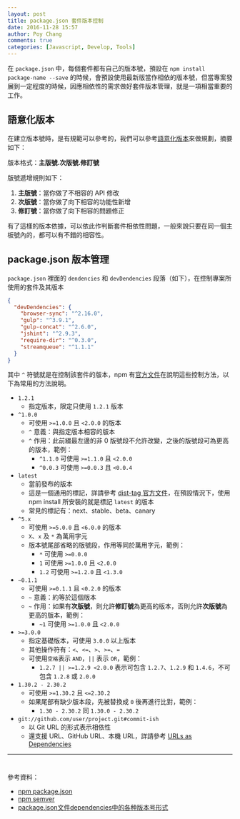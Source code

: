 ```yaml
---
layout: post
title: package.json 套件版本控制
date: 2016-11-28 15:57
author: Poy Chang
comments: true
categories: [Javascript, Develop, Tools]
---
```

在 `package.json` 中，每個套件都有自己的版本號，預設在 `npm install package-name --save` 的時候，會預設使用最新版當作相依的版本號，但當專案發展到一定程度的時候，因應相依性的需求做好套件版本管理，就是一項相當重要的工作。

## 語意化版本

在建立版本號時，是有規範可以參考的，我們可以參考[語意化版本](http://semver.org/lang/zh-TW/)來做規劃，摘要如下：

版本格式：**主版號.次版號.修訂號**

版號遞增規則如下：

1. **主版號**：當你做了不相容的 API 修改
2. **次版號**：當你做了向下相容的功能性新增
3. **修訂號**：當你做了向下相容的問題修正

有了這樣的版本依據，可以依此作判斷套件相依性問題，一般來說只要在同一個主板號內的，都可以有不錯的相容性。

## package.json 版本管理

`package.json` 裡面的 `dendencies` 和 `devDendencies` 段落（如下），在控制專案所使用的套件及其版本

```json
{
  "devDendencies": {
    "browser-sync": "^2.16.0",
    "gulp": "^3.9.1",
    "gulp-concat": "^2.6.0",
    "jshint": "^2.9.3",
    "require-dir": "^0.3.0",
    "streamqueue": "^1.1.1"
  }
}
```

其中 `^` 符號就是在控制該套件的版本，npm 有[官方文件](https://www.npmjs.com/package/semver)在說明這些控制方法，以下為常用的方法說明。

* `1.2.1`
	* 指定版本，限定只使用 `1.2.1` 版本
* `^1.0.0`
	* 可使用 `>=1.0.0` 且 `<2.0.0` 的版本
	* `^` 意義：與指定版本相容的版本
	* `^` 作用：此前綴最左邊的非 0 版號段不允許改變，之後的版號段可為更高的版本，範例：
		* `^1.1.0` 可使用 `>=1.1.0` 且 `<2.0.0`
		* `^0.0.3` 可使用 `>=0.0.3` 且 `<0.0.4`
* `latest`
	* 當前發布的版本
	* 這是一個通用的標記，詳請參考 [dist-tag 官方文件](https://docs.npmjs.com/cli/dist-tag)，在預設情況下，使用 npm install 所安裝的就是標記 `latest` 的版本
	* 常見的標記有：next、stable、beta、canary
* `^5.x`
	* 可使用 `>=5.0.0` 且 `<6.0.0` 的版本
	* `X`、`x` 及 `*` 為萬用字元
	* 版本號尾部省略的版號段，作用等同於萬用字元，範例：
		* `*` 可使用 `>=0.0.0`
		* `1` 可使用 `>=1.0.0` 且 `<2.0.0`
		* `1.2` 可使用 `>=1.2.0` 且 `<1.3.0`
* `~0.1.1`
	* 可使用 `>=0.1.1` 且 `<0.2.0` 的版本
	* `~` 意義：約等於這個版本
	* `~` 作用：如果有**次版號**，則允許**修訂號**為更高的版本，否則允許**次版號**為更高的版本，範例：
		* `~1` 可使用 `>=1.0.0` 且 `<2.0.0`
* `>=3.0.0`
	* 指定基礎版本，可使用 `3.0.0` 以上版本
	* 其他操作符有：`<`、`<=`、`>`、`>=`、`=`
	* 可使用`空格`表示 `AND`，`||` 表示 `OR`，範例：
		* `1.2.7 || >=1.2.9 <2.0.0` 表示可包含 `1.2.7`、`1.2.9` 和 `1.4.6`，不可包含 `1.2.8` 或 `2.0.0`
* `1.30.2 - 2.30.2`
	* 可使用 `>=1.30.2` 且 `<=2.30.2`
	* 如果尾部有缺少版本段，先被替換成 `0` 後再進行比對，範例：
		* `1.30 - 2.30.2` 同 `1.30.0 - 2.30.2`
* `git://github.com/user/project.git#commit-ish`
	* 以 Git URL 的形式表示相依性
	* 還支援 URL、GitHub URL、本機 URL，詳請參考 [URLs as Dependencies](https://docs.npmjs.com/files/package.json#urls-as-dependencies)

----------
#  #
參考資料：

* [npm package.json](https://docs.npmjs.com/files/package.json)
* [npm semver](https://docs.npmjs.com/misc/semver)
* [package.json文件dependencies中的各种版本号形式](http://blog.kankanan.com/article/package.json-65874ef6-dependencies-4e2d7684540479cd7248672c53f75f625f0f.html)